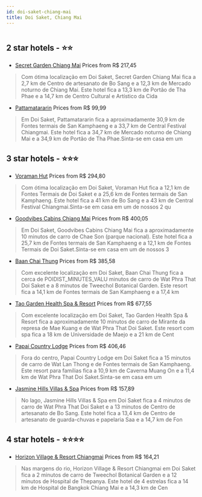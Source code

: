 ```yaml
---
id: doi-saket-chiang-mai
title: Doi Saket, Chiang Mai
---
```


<center><img src="https://i.travelapi.com/hotels/32000000/31380000/31379000/31378910/e0a3a041_z.jpg" alt="" /></center>


##  2 star hotels - ⭐️⭐️

-    [Secret Garden Chiang Mai](https://us.hurb.com/hotels/doi-saket/secret-garden-chiang-mai-HT-OJG7?cmp=18055) Prices from R$ 217,45
   > Com ótima localização em Doi Saket, Secret Garden Chiang Mai fica a 2,7 km de Centro de artesanato de Bo Sang e a 12,3 km de Mercado noturno de Chiang Mai.  Este hotel fica a 13,3 km de Portão de Tha Phae e a 14,7 km de Centro Cultural e Artístico da Cida
-    [Pattamatararin](https://us.hurb.com/hotels/doi-saket/pattamatararin-HT-7YDR?cmp=18055) Prices from R$ 99,99
   > Em Doi Saket, Pattamatararin fica a aproximadamente 30,9 km de Fontes termais de San Kamphaeng e a 33,7 km de Central Festival Chiangmai.  Este hotel fica a 34,7 km de Mercado noturno de Chiang Mai e a 34,9 km de Portão de Tha Phae.Sinta-se em casa em um 

##  3 star hotels - ⭐️⭐️⭐️

-    [Voraman Hut](https://us.hurb.com/hotels/doi-saket/voraman-hut-HT-FJQ2?cmp=18055) Prices from R$ 294,80
   > Com ótima localização em Doi Saket, Voraman Hut fica a 12,1 km de Fontes Termais de Doi Saket e a 25,6 km de Fontes termais de San Kamphaeng.  Este hotel fica a 41 km de Bo Sang e a 43 km de Central Festival Chiangmai.Sinta-se em casa em um de nossos 2 qu
-    [Goodvibes Cabins Chiang Mai](https://us.hurb.com/hotels/doi-saket/goodvibes-cabins-chiang-mai-HT-K8V1?cmp=18055) Prices from R$ 400,05
   > Em Doi Saket, Goodvibes Cabins Chiang Mai fica a aproximadamente 10 minutos de carro de Chae Son (parque nacional).  Este hotel fica a 25,7 km de Fontes termais de San Kamphaeng e a 12,1 km de Fontes Termais de Doi Saket.Sinta-se em casa em um de nossos 3
-    [Baan Chai Thung](https://us.hurb.com/hotels/doi-saket/baan-chai-thung-HT-QFRN?cmp=18055) Prices from R$ 385,58
   > Com excelente localização em Doi Saket, Baan Chai Thung fica a cerca de POIDIST_MINUTES_VALU minutos de carro de Wat Phra That Doi Saket e a 8 minutos de Tweechol Botanical Garden.  Este resort fica a 14,1 km de Fontes termais de San Kamphaeng e a 17,4 km
-    [Tao Garden Health Spa & Resort](https://us.hurb.com/hotels/doi-saket/tao-garden-health-spa-resort-HT-34MP?cmp=18055) Prices from R$ 677,55
   > Com excelente localização em Doi Saket, Tao Garden Health Spa & Resort fica a aproximadamente 10 minutos de carro de Mirante da represa de Mae Kuang e de Wat Phra That Doi Saket.  Este resort com spa fica a 18 km de Universidade de Maejo e a 21 km de Cent
-    [Papai Country Lodge](https://us.hurb.com/hotels/doi-saket/papai-country-lodge-HT-0YZH?cmp=18055) Prices from R$ 406,46
   > Fora do centro, Papai Country Lodge em Doi Saket fica a 15 minutos de carro de Wat Lan Thong e de Fontes termais de San Kamphaeng.  Este resort para famílias fica a 10,9 km de Caverna Muang On e a 11,4 km de Wat Phra That Doi Saket.Sinta-se em casa em um 
-    [Jasmine Hills Villas & Spa](https://us.hurb.com/hotels/doi-saket/jasmine-hills-villas-spa-HT-CQAY?cmp=18055) Prices from R$ 157,89
   > No lago, Jasmine Hills Villas & Spa em Doi Saket fica a 4 minutos de carro de Wat Phra That Doi Saket e a 13 minutos de Centro de artesanato de Bo Sang.  Este hotel fica a 13,4 km de Centro de artesanato de guarda-chuvas e papelaria Saa e a 14,7 km de Fon

##  4 star hotels - ⭐️⭐️⭐️⭐️

-    [Horizon Village & Resort Chiangmai](https://us.hurb.com/hotels/doi-saket/horizon-village-resort-chiangmai-HT-D72C?cmp=18055) Prices from R$ 164,21
   > Nas margens do rio, Horizon Village & Resort Chiangmai em Doi Saket fica a 2 minutos de carro de Tweechol Botanical Garden e a 12 minutos de Hospital de Thepanya.  Este hotel de 4 estrelas fica a 14 km de Hospital de Bangkok  Chiang Mai e a 14,3 km de Cen
